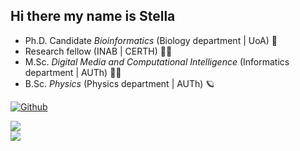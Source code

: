 ## Hi there my name is Stella
 
- Ph.D. Candidate *Bioinformatics* (Biology department | UoA) 🧬
- Research fellow (INAB | CERTH) 👩‍🔬
- M.Sc. *Digital Media and Computational Intelligence* (Informatics department | AUTh) 👩‍💻    
- B.Sc. *Physics* (Physics department | AUTh) 🪐

<!--
**sfragkoul/sfragkoul** is a ✨ _special_ ✨ repository because its `README.md` (this file) appears on your GitHub profile.

Here are some ideas to get you started:

- 🔭 I’m currently working on ...
- 🌱 I’m currently learning ...
- 👯 I’m looking to collaborate on ...
- 🤔 I’m looking for help with ...
- 💬 Ask me about ...
- 📫 How to reach me: ...
- 😄 Pronouns: ...
- ⚡ Fun fact: ...
-->
[![Github](https://img.shields.io/github/followers/sfragkoul?label=Follow&style=social)](https://github.com/sfragkoul)


<a href="https://github.com/sfragkoul">
  <img align="center" src="https://github-readme-stats.vercel.app/api?username=sfragkoul&theme=nightowl&show_icons=true" />
</a>
</br>
<a href="https://github.com/sfragkoul">
  <img align="center" src="https://github-readme-stats.vercel.app/api/top-langs/?username=sfragkoul&count_private=true&langs_count=10&layout=compact&card_width=444&theme=nightowl" />
</a>
